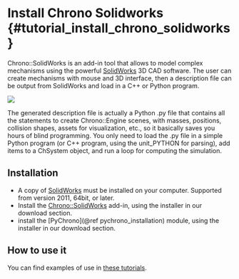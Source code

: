 Install Chrono Solidworks {#tutorial_install_chrono_solidworks}
==========================

Chrono::SolidWorks is an add-in tool that allows to model complex
mechanisms using the powerful [SolidWorks](http://www.solidworks.com) 3D
CAD software. The user can create mechanisms with mouse and 3D
interface, then a description file can be output from SolidWorks and
load in a C++ or Python program.

![](http://projectchrono.org/assets/manual/SWaddin.jpg)

The generated description file is actually a Python .py file that
contains all the statements to create Chrono::Engine scenes, with
masses, positions, collision shapes, assets for visualization, etc., so
it basically saves you hours of blind programming. You only need to load
the .py file in a simple Python program (or C++ program, using the
unit\_PYTHON for parsing), add items to a ChSystem object, and run a
loop for computing the simulation.

Installation
------------

-   A copy of [SolidWorks](http://www.solidworks.com) must be installed
    on your computer. Supported from version 2011, 64bit, or later.
-   Install the
    [Chrono::SolidWorks](http://projectchrono.org/download/#chronosolidworks) add-in,
    using the installer in our download section.
-   install the [PyChrono](@ref pychrono_installation)
    module, using the installer in our download section.

How to use it
-------------

You can find examples of use in [these
tutorials](Tutorials#Chrono::SolidWorks "wikilink").
